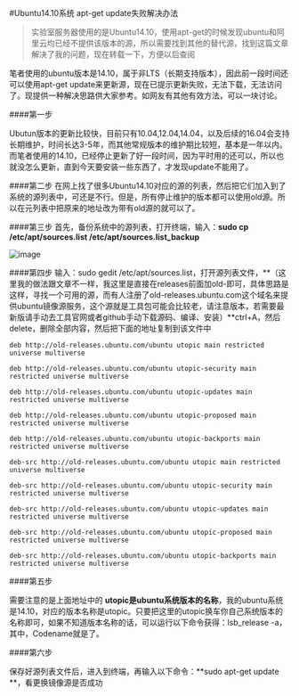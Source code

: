 #Ubuntu14.10系统 apt-get update失败解决办法

> 实验室服务器使用的是Ubuntu14.10，使用apt-get的时候发现ubuntu和阿里云均已经不提供该版本的源，所以需要找到其他的替代源，找到这篇文章解决了我的问题，现在转载一下，方便以后查阅

笔者使用的ubuntu版本是14.10，属于非LTS（长期支持版本），因此前一段时间还可以使用apt-get update来更新源，现在已提示更新失败，无法下载，无法访问了。现提供一种解决思路供大家参考。如网友有其他有效方法，可以一块讨论。

####第一步

Ubutun版本的更新比较快，目前只有10.04,12.04,14.04，以及后续的16.04会支持长期维护，时间长达3-5年，而其他常规版本的维护期比较短，基本是一年以内。而笔者使用的14.10，已经停止更新了好一段时间，因为平时用的还可以，所以也就没怎么更新，直到今天要安装一些东西了，才发现update不能用了。

####第二步
在网上找了很多Ubuntu14.10对应的源的列表，然后把它们加入到了系统的源列表中，可还是不行。但是，所有停止维护的版本都可以使用old源。所以在元列表中把原来的地址改为带有old源的就可以了。

####第三步
首先，备份系统中的源列表，打开终端，输入：**sudo cp /etc/apt/sources.list /etc/apt/sources.list_backup**

![image](http://img.bitscn.com/upimg/allimg/c151225/14510154b921Z-36128.jpg)


####第四步
输入：sudo gedit /etc/apt/sources.list，打开源列表文件，**（这里我的做法跟文章不一样，我这里是直接在releases前面加old-即可，具体思路是这样，寻找一个可用的源，而有人注册了old-releases.ubuntu.com这个域名来提供ubuntu镜像源服务，这个源就是工具包可能会比较老，请注意版本，若需要最新版请手动去工具官网或者github手动下载源码、编译、安装）**ctrl+A，然后delete，删除全部内容，然后把下面的地址复制到该文件中


```
deb http://old-releases.ubuntu.com/ubuntu utopic main restricted universe multiverse   
  
deb http://old-releases.ubuntu.com/ubuntu utopic-security main restricted universe multiverse   
  
deb http://old-releases.ubuntu.com/ubuntu utopic-updates main restricted universe multiverse   
  
deb http://old-releases.ubuntu.com/ubuntu utopic-proposed main restricted universe multiverse   
  
deb http://old-releases.ubuntu.com/ubuntu utopic-backports main restricted universe multiverse   
  
deb-src http://old-releases.ubuntu.com/ubuntu utopic main restricted universe multiverse   
  
deb-src http://old-releases.ubuntu.com/ubuntu utopic-security main restricted universe multiverse   
  
deb-src http://old-releases.ubuntu.com/ubuntu utopic-updates main restricted universe multiverse   
  
deb-src http://old-releases.ubuntu.com/ubuntu utopic-proposed main restricted universe multiverse   
  
deb-src http://old-releases.ubuntu.com/ubuntu utopic-backports main restricted universe multiverse 
```

####第五步

需要注意的是上面地址中的 **utopic是ubuntu系统版本的名称**，我的ubuntu系统是14.10，对应的版本名称是utopic。只要把这里的utopic换车你自己系统版本的名称即可，如果不知道版本名称的话，可以运行以下命令获得：lsb_release -a，其中，Codename就是了。


####第六步

保存好源列表文件后，进入到终端，再输入以下命令：**sudo apt-get update **，看更换镜像源是否成功